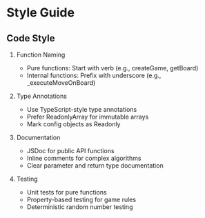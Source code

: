 # Style Guide

## Code Style
1. Function Naming
   - Pure functions: Start with verb (e.g., createGame, getBoard)
   - Internal functions: Prefix with underscore (e.g., _executeMoveOnBoard)

2. Type Annotations
   - Use TypeScript-style type annotations
   - Prefer ReadonlyArray for immutable arrays
   - Mark config objects as Readonly

3. Documentation
   - JSDoc for public API functions
   - Inline comments for complex algorithms
   - Clear parameter and return type documentation

4. Testing
   - Unit tests for pure functions
   - Property-based testing for game rules
   - Deterministic random number testing
